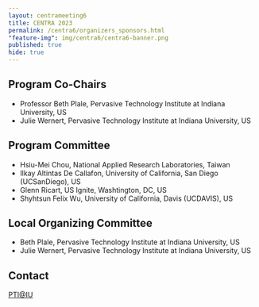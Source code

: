 ```yaml
---
layout: centrameeting6
title: CENTRA 2023
permalink: /centra6/organizers_sponsors.html
"feature-img": img/centra6/centra6-banner.png
published: true
hide: true
---
```


## Program Co-Chairs
- Professor Beth Plale, Pervasive Technology Institute at Indiana University, US
- Julie Wernert, Pervasive Technology Institute at Indiana University, US

## Program Committee

- Hsiu-Mei Chou, National Applied Research Laboratories, Taiwan
- Ilkay Altintas De Callafon, University of California, San Diego (UCSanDiego), US
- Glenn Ricart, US Ignite, Washtington, DC, US
- Shyhtsun Felix Wu, University of California, Davis (UCDAVIS), US

## Local Organizing Committee
-	Beth Plale, Pervasive Technology Institute at Indiana University, US
-	Julie Wernert, Pervasive Technology Institute at Indiana University, US

## Contact
[PTI@IU](mailto:pti@iu.edu)
